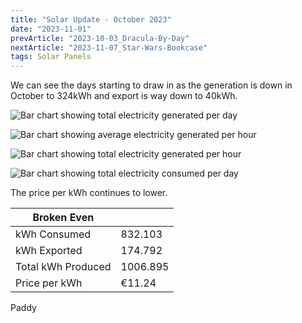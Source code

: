 ```yaml
---
title: "Solar Update - October 2023"
date: "2023-11-01"
prevArticle: "2023-10-03_Dracula-By-Day"
nextArticle: "2023-11-07_Star-Wars-Bookcase"
tags: Solar Panels
---
```


We can see the days starting to draw in as the generation is down in October to 324kWh and export is way down to 40kWh.

![Bar chart showing total electricity generated per day](/images/2023_10_TotalGenerated_PerDay.png)

![Bar chart showing average electricity generated per hour](/images/2023_10_AvgGenerated_PerHour.png)

![Bar chart showing total electricity generated per hour](/images/2023_10_TotalGenerated_PerHour.png)

![Bar chart showing total electricity consumed per day](/images/2023_10_TotalConsumed.png)

The price per kWh continues to lower.

| Broken Even        |          |
| ------------------ | -------- |
| kWh Consumed       | 832.103  |
| kWh Exported       | 174.792  |
| Total kWh Produced | 1006.895 |
| Price per kWh      | €11.24   |

Paddy
